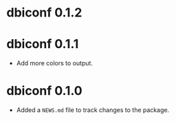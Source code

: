 # dbiconf 0.1.2

# dbiconf 0.1.1

* Add more colors to output.

# dbiconf 0.1.0

* Added a `NEWS.md` file to track changes to the package.
